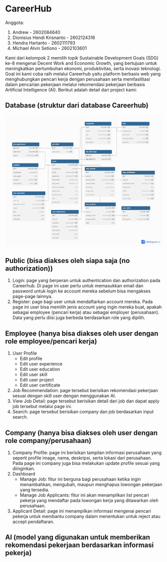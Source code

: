 # CareerHub
Anggota:
1. Andrew - 2602084640
2. Dionisius Hendi Krisnanto - 2602124316
3. Hendra Hartanto - 2602111793
4. Michael Alvin Setiono - 2602103601

Kami dari kelompok 2 memilih topik Sustainable Development Goals (SDG) ke-8 mengenai Decent Work and Economic Growth, yang bertujuan untuk meningkatkan pertumbuhan ekonomi, produktivitas, serta inovasi teknologi. Goal ini kami coba raih melalui Careerhub yaitu platform berbasis web yang menghubungkan pencari kerja dengan perusahaan serta memfasilitasi dalam pencarian pekerjaan melalui rekomendasi pekerjaan berbasis Artificial Intelligence (AI). Berikut adalah detail dari project kami:

## Database (struktur dari database Careerhub)
![ERD](https://raw.githubusercontent.com/Kileorguy/CareerHub/main/ERD%20-%20Careerhub.png)

## Public (bisa diakses oleh siapa saja (no authorization))
1. Login: page yang berperan untuk authentication dan authorization pada Careerhub. Di page ini user perlu untuk memasukkan email dan password untuk login ke account mereka sebelum bisa mengakses page-page lainnya.
2. Register: page bagi user untuk mendaftarkan account mereka. Pada page ini user bisa memilih jenis account yang ingin mereka buat, apakah sebagai employee (pencari kerja) atau sebagai employer (perusahaan). Data yang perlu diisi juga berbeda berdasarkan role yang dipilih.

## Employee (hanya bisa diakses oleh user dengan role employee/pencari kerja)
1. User Profile
   - Edit profile
   - Edit user experience
   - Edit user education
   - Edit user skill
   - Edit user project
   - Edit user certificate
2. Job Recommendation: page tersebut berisikan rekomendasi pekerjaan sesuai dengan skill user dengan menggunakan AI.
3. View Job Detail: page tersebut berisikan detail dari job dan dapat apply job tersebut melalui page ini.
4. Search: page tersebut berisikan company dan job berdasarkan input search.


## Company (hanya bisa diakses oleh user dengan role company/perusahaan)
1. Company Profile: page ini berisikan tampilan informasi perusahaan yang seperti profile image, nama, deskripsi, serta lokasi dari perusahaan. Pada page ini company juga bisa melakukan update profile sesuai yang diinginkan.
2. Dashboard
   - Manage Job: fitur ini berguna bagi perusahaan ketika ingin menambahkan, mengubah, maupun menghapus lowongan pekerjaan yang tersedia.
   - Manage Job Applicants: fitur ini akan menampilkan list pencari pekerja yang mendaftar pada lowongan kerja yang ditawarkan oleh perusahaan.
3. Applicant Detail: page ini menampilkan informasi mengenai pencari pekerja untuk membantu company dalam menentukan untuk reject atau accept pendaftaran.


## AI (model yang digunakan untuk memberikan rekomendasi pekerjaan berdasarkan informasi pekerja)
